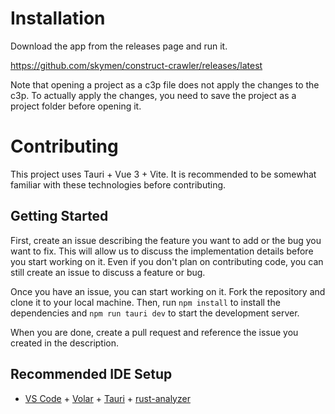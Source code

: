 # Installation

Download the app from the releases page and run it.

https://github.com/skymen/construct-crawler/releases/latest

Note that opening a project as a c3p file does not apply the changes to the c3p.
To actually apply the changes, you need to save the project as a project folder before opening it.

# Contributing

This project uses Tauri + Vue 3 + Vite. It is recommended to be somewhat familiar with these technologies before contributing.

## Getting Started

First, create an issue describing the feature you want to add or the bug you want to fix. This will allow us to discuss the implementation details before you start working on it.
Even if you don't plan on contributing code, you can still create an issue to discuss a feature or bug.

Once you have an issue, you can start working on it. Fork the repository and clone it to your local machine. Then, run `npm install` to install the dependencies and `npm run tauri dev` to start the development server.

When you are done, create a pull request and reference the issue you created in the description.

## Recommended IDE Setup

- [VS Code](https://code.visualstudio.com/) + [Volar](https://marketplace.visualstudio.com/items?itemName=Vue.volar) + [Tauri](https://marketplace.visualstudio.com/items?itemName=tauri-apps.tauri-vscode) + [rust-analyzer](https://marketplace.visualstudio.com/items?itemName=rust-lang.rust-analyzer)
